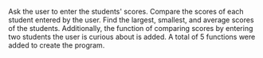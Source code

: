 Ask the user to enter the students' scores. Compare the scores of each student entered by the user. Find the largest, smallest, and average scores of the students. Additionally, the function of comparing scores by entering two students the user is curious about is added. A total of 5 functions were added to create the program.
